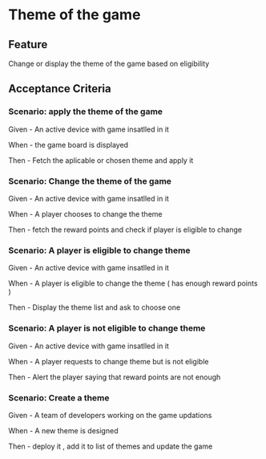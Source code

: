 # Theme of the game

## Feature

  Change or display the theme of the game based on eligibility
  
## Acceptance Criteria

### Scenario: apply the theme of the game

  Given - An active device with game insatlled in it
  
  When - the game board is displayed
  
  Then - Fetch the aplicable or chosen theme and apply it
  
### Scenario: Change the theme of the game

  Given - An active device with game insatlled in it
  
  When - A player chooses to change the theme
  
  Then - fetch the reward points and check if player is eligible to change
  
### Scenario: A player is eligible to change theme

   Given - An active device with game insatlled in it

   When - A player is eligible to change the theme
   ( has enough reward points )

   Then - Display the theme list and ask to choose one

### Scenario: A player is not eligible to change theme

  Given - An active device with game insatlled in it
  
  When - A player requests to change theme but is not eligible
  
  Then - Alert the player saying that reward points are not enough
  
### Scenario: Create a theme

  Given - A team of developers working on the game updations
  
  When - A new theme is designed
  
  Then - deploy it , add it to list of themes and update the game
